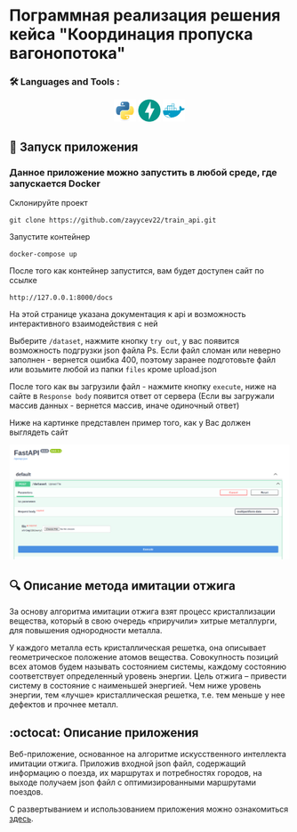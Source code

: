 # Пограммная реализация решения кейса "Координация пропуска вагонопотока" 
### :hammer_and_wrench: Languages and Tools :

<div align="center">
  <img src="https://raw.githubusercontent.com/devicons/devicon/1119b9f84c0290e0f0b38982099a2bd027a48bf1/icons/python/python-original.svg" height="40" width="40">
  <img src="https://raw.githubusercontent.com/devicons/devicon/1119b9f84c0290e0f0b38982099a2bd027a48bf1/icons/fastapi/fastapi-original.svg" height="40" width="40">
  <img src="https://raw.githubusercontent.com/devicons/devicon/55609aa5bd817ff167afce0d965585c92040787a/icons/docker/docker-plain.svg" height="40" width="40">
</div>

## :japanese_goblin: Запуск приложения
### Данное приложение можно запустить в любой среде, где запускается Docker
Склонируйте проект
```
git clone https://github.com/zayycev22/train_api.git
```

Запустите контейнер
```
docker-compose up
```

После того как контейнер запустится, вам будет доступен сайт по ссылке
```
http://127.0.0.1:8000/docs
```
На этой странице указана документация к api и возможность интерактивного взаимодействия с ней

Выберите `/dataset`, нажмите кнопку `try out`, у вас появится возможность подгрузки json файла
Ps. Если файл сломан или неверно заполнен - вернется ошибка 400, поэтому заранее подготовьте файл или возьмите любой из папки `files` кроме upload.json

После того как вы загрузили файл - нажмите кнопку `execute`, ниже на сайте в `Response body` появится ответ от сервера (Если вы загружали массив данных - вернется массив, иначе одиночный ответ)

Ниже на картинке представлен пример того, как у Вас должен выглядеть сайт

![hui](./docs/image.png)


## :mag: Описание метода имитации отжига

За основу алгоритма имитации отжига взят процесс кристаллизации вещества, который в свою очередь «приручили» хитрые металлурги, для повышения однородности металла.

У каждого металла есть кристаллическая решетка, она описывает геометрическое положение атомов вещества. Совокупность позиций всех атомов будем называть состоянием системы, каждому состоянию соответствует определенный уровень энергии. Цель отжига – привести систему в состояние с наименьшей энергией. Чем ниже уровень энергии, тем «лучше» кристаллическая решетка, т.е. тем меньше у нее дефектов и прочнее металл.

## :octocat: Описание приложения

Веб-приложение, основанное на алгоритме искусственного интеллекта имитации отжига. Приложив входной json файл, содержащий информацию о поезда, их маршрутах и потребностях городов, на выходе получаем json файл с оптимизированными маршрутами поездов.

С развертыванием и использованием приложения можно ознакомиться [здесь](https://disk.yandex.ru/d/KbfLLosBFpKg6Q). 
